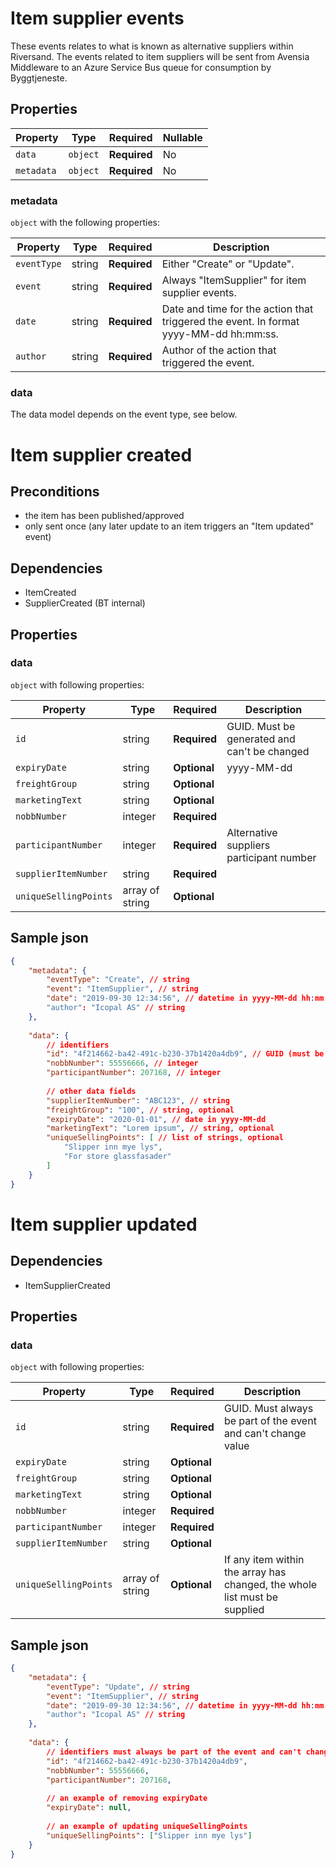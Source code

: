 # Item supplier events


 These events relates to what is known as alternative suppliers within Riversand. The events related to item suppliers will be sent from Avensia Middleware to an Azure Service Bus queue for consumption by Byggtjeneste.

## Properties

| Property              | Type     | Required     | Nullable |
| --------------------- | -------- | ------------ | -------- |
| `data`                | `object` | **Required** | No       |
| `metadata`            | `object` | **Required** | No       |

### metadata

`object` with the following properties:

| Property          | Type    | Required     | Description |
| ------------------| ------- | ------------ | ------- |
| `eventType`       | string  | **Required** | Either "Create" or "Update".
| `event`           | string  | **Required** | Always "ItemSupplier" for item supplier events.
| `date`            | string  | **Required** | Date and time for the action that triggered the event. In format yyyy-MM-dd hh:mm:ss.
| `author`          | string  | **Required** | Author of the action that triggered the event.

### data
The data model depends on the event type, see below.



# Item supplier created

## Preconditions
- the item has been published/approved
- only sent once (any later update to an item triggers an "Item updated" event)

## Dependencies
- ItemCreated
- SupplierCreated (BT internal)


## Properties

	

### data


`object` with following properties:

| Property                | Type    | Required     | Description |
| ----------------------- | ------- | ------------ | ------- |
| `id`                    | string  | **Required** | GUID. Must be generated and can't be changed
| `expiryDate`            | string  | **Optional** | yyyy-MM-dd
| `freightGroup`          | string  | **Optional** | 
| `marketingText`         | string  | **Optional** | 
| `nobbNumber`            | integer | **Required** | 
| `participantNumber`     | integer | **Required** | Alternative suppliers participant number
| `supplierItemNumber` | string  | **Required** | 
| `uniqueSellingPoints`   | array of string   | **Optional** | 




## Sample json

```json
{
	"metadata": {
		"eventType": "Create", // string
		"event": "ItemSupplier", // string
		"date": "2019-09-30 12:34:56", // datetime in yyyy-MM-dd hh:mm:ss
		"author": "Icopal AS" // string
	},
	
	"data": {
		// identifiers
		"id": "4f214662-ba42-491c-b230-37b1420a4db9", // GUID (must be generated and can't be changed)
		"nobbNumber": 55556666, // integer
		"participantNumber": 207168, // integer
		
		// other data fields
		"supplierItemNumber": "ABC123", // string
		"freightGroup": "100", // string, optional
		"expiryDate": "2020-01-01", // date in yyyy-MM-dd
		"marketingText": "Lorem ipsum", // string, optional
		"uniqueSellingPoints": [ // list of strings, optional
			"Slipper inn mye lys",
			"For store glassfasader"
		]
	}
}
```

# Item supplier updated

## Dependencies
- ItemSupplierCreated

## Properties

### data

`object` with following properties:

| Property                | Type    | Required     | Description |
| ----------------------- | ------- | ------------ | ------- |
| `id`                    | string  | **Required** | GUID. Must always be part of the event and can't change value
| `expiryDate`            | string  | **Optional** | 
| `freightGroup`          | string  | **Optional** | 
| `marketingText`         | string  | **Optional** | 
| `nobbNumber`            | integer | **Required** | 
| `participantNumber`     | integer | **Required** | 
| `supplierItemNumber` | string  | **Optional** | 
| `uniqueSellingPoints`   | array of string   | **Optional** | If any item within the array has changed, the whole list must be supplied




## Sample json

```json
{
	"metadata": {
		"eventType": "Update", // string
		"event": "ItemSupplier", // string
		"date": "2019-09-30 12:34:56", // datetime in yyyy-MM-dd hh:mm:ss
		"author": "Icopal AS" // string
	},
	
	"data": {
		// identifiers must always be part of the event and can't change value
		"id": "4f214662-ba42-491c-b230-37b1420a4db9",
		"nobbNumber": 55556666,
		"participantNumber": 207168,
		
		// an example of removing expiryDate
		"expiryDate": null,
		
		// an example of updating uniqueSellingPoints
		"uniqueSellingPoints": ["Slipper inn mye lys"]
	}
}
```

